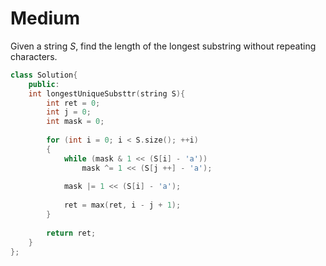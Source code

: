 # Medium

Given a string $S$, find the length of the longest substring without repeating characters.

```cpp
class Solution{
    public:
    int longestUniqueSubsttr(string S){
        int ret = 0;
        int j = 0;
        int mask = 0;
        
        for (int i = 0; i < S.size(); ++i)
        {
            while (mask & 1 << (S[i] - 'a'))
                mask ^= 1 << (S[j ++] - 'a');
            
            mask |= 1 << (S[i] - 'a');
                
            ret = max(ret, i - j + 1);
        }
        
        return ret;
    }
};
```

